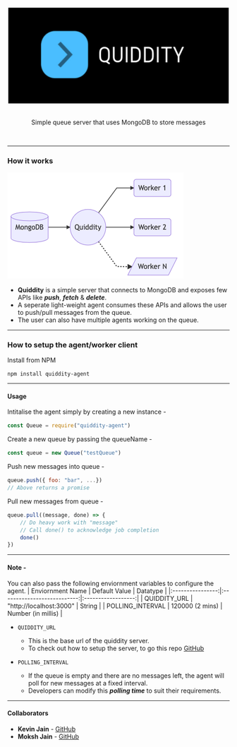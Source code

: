 <div align="center">
  <br/>
  <img src="./assets/logo.png" width="500" />
  <br/>
  <br/>
  <p>
    Simple queue server that uses MongoDB to store messages
  </p>
  <br/>
</div>

---
### How it works

<div align="left">
  <img src="./assets/workflow.png" width="400" />
</div>

- **Quiddity** is a simple server that connects to MongoDB and exposes few APIs like __*push*__, __*fetch*__ & __*delete*__.
- A seperate light-weight agent consumes these APIs and allows the user to push/pull messages from the queue.
- The user can also have multiple agents working on the queue.

---
### How to setup the agent/worker client
Install from NPM
```
npm install quiddity-agent
```

---
#### Usage

Intitalise the agent simply by creating a new instance -
```js
const Queue = require("quiddity-agent")
```

Create a new queue by passing the queueName -
```js
const queue = new Queue("testQueue")
```

Push new messages into queue -
```js
queue.push({ foo: "bar", ...})
// Above returns a promise
```

Pull new messages from queue -
```js
queue.pull((message, done) => {
    // Do heavy work with "message"
    // Call done() to acknowledge job completion
    done()
})
```

---
#### Note -
You can also pass the following enviornment variables to configure the agent.
| Enviornment Name |        Default Value        |      Datatype      |
|:----------------:|:---------------------------:|:------------------:|
|   QUIDDITY_URL   |   "http://localhost:3000"   |       String       |
| POLLING_INTERVAL |       120000 (2 mins)       | Number (in millis) |

- `QUIDDITY_URL`
	- This is the base url of the quiddity server.
  - To check out how to setup the server, to go this repo [GitHub](https://github.com/thatsKevinJain/quiddity)

- `POLLING_INTERVAL`
	- If the queue is empty and there are no messages left, the agent will poll for new messages at a fixed interval. 
	- Developers can modify this __*polling time*__ to suit their requirements.

---
#### Collaborators
* **Kevin Jain** - [GitHub](https://github.com/thatsKevinJain)
* **Moksh Jain** - [GitHub](https://github.com/mokshhh22)